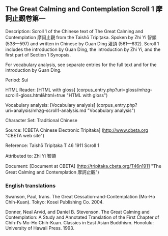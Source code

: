 ## The Great Calming and Contemplation Scroll 1 摩訶止觀卷第一

Description: Scroll 1 of the Chinese text of The Great Calming and Contemplation 摩訶止觀 from the Taishō Tripiṭaka. Spoken by Zhi Yi 智顗 (538—597) and written in Chinese by Guan Ding 灌頂 (561—632). Scroll 1 includes the introduction by Guan Ding, the introduction by Zhi Yi, and the first part of Section 1 Synopsis.

For vocabulary analysis, see separate entries for the full text and for the introduction by Guan Ding.

Period: Sui

HTML Reader: [HTML with gloss] (corpus_entry.php?uri=gloss/mhzg-scroll1-gloss.html&html=true "HTML with gloss")

Vocabulary analysis: [Vocabulary analysis] (corpus_entry.php?uri=analysis/mhzg-scroll1-analysis.md "Vocabulary analysis")

Character Set: Traditional Chinese

Source: [CBETA Chinese Electronic Tripitaka] (http://www.cbeta.org "CBETA web site")

Reference: Taishō Tripiṭaka T 46 1911 Scroll 1

Attributed to: Zhi Yi 智顗

Document: [Document at CBETA] (http://tripitaka.cbeta.org/T46n1911 "The Great Calming and Contemplation 摩訶止觀")

### English translations

Swanson, Paul, trans. The Great Cessation-and-Contemplation (Mo-Ho Chih-Kuan). Tokyo: Kosei Publishing Co. 2004.

Donner, Neal Arvid, and Daniel B. Stevenson. The Great Calming and Contemplation: A Study and Annotated Translation of the First Chapter of Chih-I’s Mo-Ho Chih-Kuan. Classics in East Asian Buddhism. Honolulu: University of Hawaii Press. 1993.

